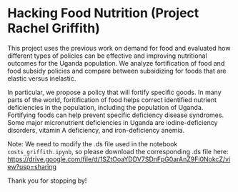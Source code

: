 # Hacking Food Nutrition (Project Rachel Griffith)


This project uses the previous work on demand for food and evaluated how different types of policies can be effective and improving nutritional outcomes for the Uganda population. We analyze fortification of food and food subsidy policies and compare between subsidizing for foods that are elastic versus inelastic.

In particular, we propose a policy that will fortify specific goods. In many parts of the world, foritification of food helps correct identified nutrient deficiencies in the population, including the population of Uganda. Fortifying foods can help prevent specific deficiency disease syndromes. Some major micronutrient deficiencies in Uganda are iodine-deficiency disorders, vitamin A deficiency, and iron-deficiency anemia.


Note: We need to modify the .ds file used in the notebook `costs_griffith.ipynb`, so please download the corresponding .ds file here: https://drive.google.com/file/d/1SZtOoaYDDV7SDnFpG0arAnZ9Fi0NokcZ/view?usp=sharing

Thank you for stopping by!
